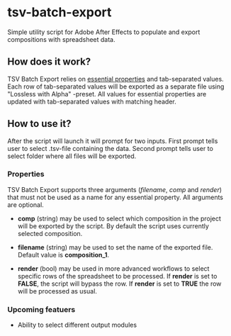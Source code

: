 # tsv-batch-export
Simple utility script for Adobe After Effects to populate and export compositions with spreadsheet data.

## How does it work?
TSV Batch Export relies on [essential properties](https://helpx.adobe.com/after-effects/using/essential-properties.html) and tab-separated values. Each row of tab-separated values will be exported as a separate file using "Lossless with Alpha" -preset. All values for essential properties are updated with tab-separated values with matching header.

## How to use it?
After the script will launch it will prompt for two inputs. First prompt tells user to select .tsv-file containing the data. Second prompt tells user to select folder where all files will be exported. 

### Properties
TSV Batch Export supports three arguments (*filename*, *comp* and *render*) that must not be used as a name for any essential property. All arguments are optional.

- **comp** (string) may be used to select which composition in the project will be exported by the script. By default the script uses currently selected composition.

- **filename** (string) may be used to set the name of the exported file. Default value is **composition_1**.

- **render** (bool) may be used in more advanced workflows to select specific rows of the spreadsheet to be processed. If **render** is set to **FALSE**, the script will bypass the row. If **render** is set to **TRUE** the row will be processed as usual.

### Upcoming featuers

- Ability to select different output modules